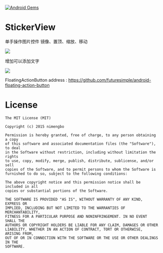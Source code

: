 [![Android Gems](http://www.android-gems.com/badge/nimengbo/StickerView.svg?branch=master)](http://www.android-gems.com/lib/nimengbo/StickerView)

# StickerView

单手操作图片控件  镜像、置顶、缩放、移动

![](https://github.com/nimengbo/StickerView/blob/master/stickerGIF.gif)


增加可以添加文字

![](https://github.com/nimengbo/StickerView/blob/master/bubbleShot.jpg)


FloatingActionButton address : https://github.com/futuresimple/android-floating-action-button

License
=======

    The MIT License (MIT)

    Copyright (c) 2015 nimengbo

    Permission is hereby granted, free of charge, to any person obtaining a copy
    of this software and associated documentation files (the "Software"), to deal
    in the Software without restriction, including without limitation the rights
    to use, copy, modify, merge, publish, distribute, sublicense, and/or sell
    copies of the Software, and to permit persons to whom the Software is
    furnished to do so, subject to the following conditions:

    The above copyright notice and this permission notice shall be included in all
    copies or substantial portions of the Software.

    THE SOFTWARE IS PROVIDED "AS IS", WITHOUT WARRANTY OF ANY KIND, EXPRESS OR
    IMPLIED, INCLUDING BUT NOT LIMITED TO THE WARRANTIES OF MERCHANTABILITY,
    FITNESS FOR A PARTICULAR PURPOSE AND NONINFRINGEMENT. IN NO EVENT SHALL THE
    AUTHORS OR COPYRIGHT HOLDERS BE LIABLE FOR ANY CLAIM, DAMAGES OR OTHER
    LIABILITY, WHETHER IN AN ACTION OF CONTRACT, TORT OR OTHERWISE, ARISING FROM,
    OUT OF OR IN CONNECTION WITH THE SOFTWARE OR THE USE OR OTHER DEALINGS IN THE
    SOFTWARE.